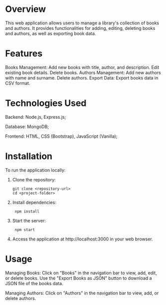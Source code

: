 # Overview

This web application allows users to manage a library's collection of books and authors. It provides functionalities for adding, editing, deleting books and authors, as well as exporting book data.

# Features

Books Management:
        Add new books with title, author, and description.
        Edit existing book details.
        Delete books.
Authors Management:
        Add new authors with name and surname.
        Delete authors.
Export Data:
        Export books data in CSV format.


# Technologies Used

Backend: Node.js, Express.js;

Database: MongoDB;

Frontend: HTML, CSS (Bootstrap), JavaScript (Vanilla);


# Installation

To run the application locally:

1. Clone the repository:

       git clone <repository-url>
       cd <project-folder>

2. Install dependencies:

        npm install

3. Start the server:

        npm start

4. Access the application at http://localhost:3000 in your web browser.

# Usage

Managing Books:
        Click on "Books" in the navigation bar to view, add, edit, or delete books.
        Use the "Export Books as JSON" button to download a JSON file of the books data.

Managing Authors:
        Click on "Authors" in the navigation bar to view, add, or delete authors.

